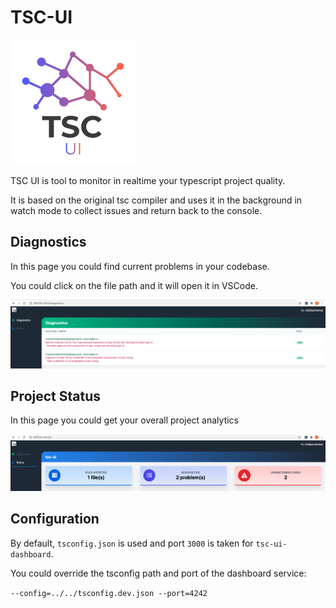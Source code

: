 # TSC-UI

![Logo](./assets/demo/tsc-ui-logo.png)

TSC UI is tool to monitor in realtime your typescript project quality.

It is based on the original tsc compiler and uses it in the background in watch mode to
collect issues and return back to the console.

## Diagnostics

In this page you could find current problems in your codebase.

You could click on the file path and it will open it in VSCode.

![Diagnostics](./assets/demo/diagnostics.png)


## Project Status

In this page you could get your overall project analytics

![Status](./assets/demo/status.png)

## Configuration

By default, `tsconfig.json` is used and port `3000` is taken for `tsc-ui-dashboard`.

You could override the tsconfig path and port of the dashboard service:

`--config=../../tsconfig.dev.json --port=4242`
